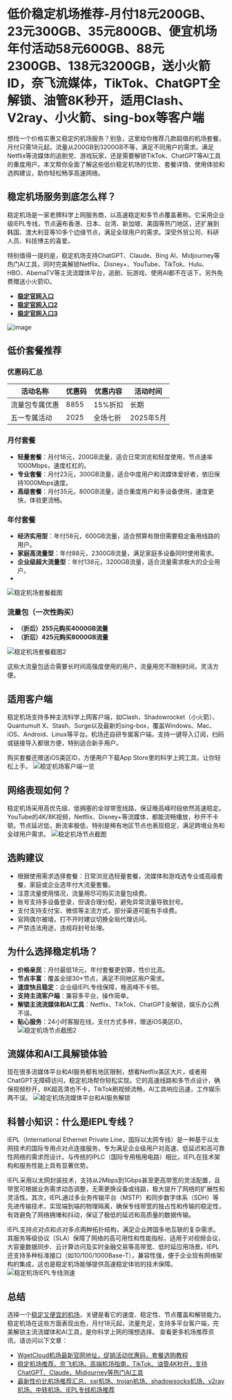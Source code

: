 # 低价稳定机场推荐-月付18元200GB、23元300GB、35元800GB、便宜机场年付活动58元600GB、88元2300GB、138元3200GB，送小火箭ID，奈飞流媒体，TikTok、ChatGPT全解锁、油管8K秒开，适用Clash、V2ray、小火箭、sing-box等客户端

想找一个价格实惠又稳定的机场服务？别急，这里给你推荐几款超值的机场套餐，月付只需18元起，流量从200GB到3200GB不等，满足不同用户的需求。满足Netflix等流媒体的追剧党、游戏玩家，还是需要解锁TikTok、ChatGPT等AI工具的重度用户。本文帮你全面了解这些低价稳定机场的优势、套餐详情、使用体验和选购建议，助你轻松畅享高速网络。

## 稳定机场服务到底怎么样？

稳定机场是一家老牌科学上网服务商，以高速稳定和多节点覆盖著称。它采用企业级IEPL专线，节点遍布香港、日本、台湾、新加坡、美国等热门地区，还扩展到韩国、澳大利亚等10多个边缘节点，满足全球用户的需求。深受外贸公司、科研人员、科技博主的喜爱。

特别值得一提的是，稳定机场支持ChatGPT、Claude、Bing AI、Midjourney等热门AI工具，同时完美解锁Netflix、Disney+、YouTube、TikTok、Hulu、HBO、AbemaTV等主流流媒体平台，追剧、玩游戏、使用AI都不在话下。另外免费赠送小火箭ID。


- [ **稳定官网入口**](https://xx.linkgoo.top/lepl/wen-ding-ji-chang)
- [ **稳定官网入口2**](https://cdn.xxxlsop3.com)
- [ **稳定官网入口3**](https://cdn.xxxlsop3.com)

![image](https://github.com/user-attachments/assets/2759e96e-ecc4-4e1c-875e-30b322c8a65e)

## 低价套餐推荐
### 优惠码汇总

| 活动名称         | 优惠码        | 优惠内容                | 活动时间                 |
|------------------|--------------|-------------------------|--------------------------|
| 流量包专属优惠   | 8855    | 15%折扣           | 长期               |
| 五一专属活动   | 2025  | 全场七折                | 2025年5月             |

### 月付套餐

- **轻量套餐**：月付18元，200GB流量，适合日常浏览和轻度使用，节点速率1000Mbps，速度杠杠的。
- **专业套餐**：月付23元，300GB流量，适合中度用户和流媒体爱好者，依旧保持1000Mbps速度。
- **高级套餐**：月付35元，800GB流量，适合重度用户和多设备使用，速度更快，体验更流畅。

### 年付套餐

- **经济实用型**：年付58元，600GB流量，适合预算有限但需要稳定备用线路的用户。
- **家庭高流量型**：年付88元，2300GB流量，满足家庭多设备同时使用需求。
- **企业级超大流量型**：年付138元，3200GB流量，适合流量需求极大的企业用户。
- 
![稳定机场套餐截图](https://github.com/user-attachments/assets/0925cda9-fc62-472f-8289-5d895993dfd5)

### 流量包（一次性购买）

- **（折后）255元购买4000GB流量**
- **（折后）425元购买8000GB流量**

![稳定机场套餐截图2](https://github.com/user-attachments/assets/f48139ad-9799-4e14-9629-c36a749cc5bb)

这些大流量包适合需要长时间高强度使用的用户，流量用完不限制时间，灵活方便。

## 适用客户端

稳定机场支持多种主流科学上网客户端，如Clash、Shadowrocket（小火箭）、Quantumult X、Stash、Surge以及最新的sing-box，覆盖Windows、Mac、iOS、Android、Linux等平台。机场还自研专属客户端，支持一键导入订阅，扫码或链接导入都很方便，特别适合新手用户。

购买套餐还赠送iOS美区ID，方便用户下载App Store里的科学上网工具，让你轻松上手。
![稳定机场客户端一览](https://github.com/user-attachments/assets/a6500467-bb94-4cfd-8896-f9e65a966ed2)

## 网络表现如何？

稳定机场采用高优先级、低拥塞的全球带宽线路，保证晚高峰时段依然高速稳定。YouTube的4K/8K视频，Netflix、Disney+等流媒体，都能流畅播放，秒开不卡顿。节点延迟低，断流率极低，特别是稀有地区节点也表现稳定，满足跨境业务和全球用户需求。
![稳定机场节点截图](https://github.com/user-attachments/assets/beb1e771-e337-4264-9e75-63f4ab397eac)


## 选购建议

- 根据使用需求选择套餐：日常浏览选轻量套餐，流媒体和游戏选专业或高级套餐，家庭或企业选年付大流量套餐。
- 注意流量使用情况，流量用尽可购买流量包续费。
- 账号支持多设备登录，但请合理分配，避免异常流量导致封号。
- 支付支持支付宝、微信等主流方式，部分渠道可能有手续费。
- 官网偶尔被墙，打不开时建议切换全局代理访问。
- 严禁违法用途，违规将封号处理。

## 为什么选择稳定机场？

- **价格亲民**：月付最低18元，年付套餐更划算，性价比高。
- **节点丰富**：覆盖全球30+节点，满足不同地区用户需求。
- **速度快且稳定**：企业级IEPL专线保障，晚高峰不卡顿。
- **支持主流客户端**：兼容多平台，操作简单。
- **解锁主流流媒体和AI工具**：Netflix、TikTok、ChatGPT全解锁，娱乐办公两不误。
- **贴心服务**：24小时客服在线，支付方式多样，赠送iOS美区ID。
![稳定机场节点截图2](https://github.com/user-attachments/assets/281e6e76-7369-4405-871a-c7f2b92e664b)

## 流媒体和AI工具解锁体验

现在很多流媒体平台和AI服务都有地区限制，想看Netflix美区大片，或者用ChatGPT无障碍访问，稳定机场帮你轻松实现。它的高速线路和多节点设计，确保视频秒开，8K超高清也不卡，TikTok刷视频流畅，AI工具响应迅速，工作娱乐两不误。
![稳定机场流媒体平台和AI服务解锁](https://github.com/user-attachments/assets/f785a430-c579-480a-b7cf-150e057c913e)


## 科普小知识：什么是IEPL专线？

IEPL（International Ethernet Private Line，国际以太网专线）是一种基于以太网技术的国际专用点对点连接服务，专为满足企业级用户对高速、低延迟和高可靠性网络的需求而设计。与传统的IPLC（国际专用租用电路）相比，IEPL在技术架构和服务性能上具有显著优势。

IEPL采用以太网封装技术，支持从2Mbps到1Gbps甚至更高带宽的灵活配置，且带宽可根据业务需求动态调整，无需更换设备或线路，极大提升了网络的扩展性和灵活性。其次，IEPL通过多业务传输平台（MSTP）和同步数字体系（SDH）等先进传输技术，实现端到端的物理隔离，确保专线带宽的独占性和传输的稳定性，有效避免了网络拥堵和抖动，保证了极低的延迟和高质量的数据传输。

IEPL支持点对点和点对多点两种拓扑结构，满足企业跨国多地互联的复杂需求。其服务等级协议（SLA）保障了网络的高可用性和性能指标，适用于对视频会议、大容量数据同步、云计算访问及实时金融交易等高带宽、低时延应用场景。IEPL还支持多种标准接口（如10/100/1000Base-T），兼容性强，便于企业现有网络架构的集成，这也是稳定机场能够提供高速稳定体验的技术保障。
![稳定机场IEPL专线测速](https://github.com/user-attachments/assets/fae8cb07-82f5-49ff-a790-1d05697e3433)

## 总结

选择一个[稳定又便宜的机场](https://smith78965.github.io/stable-airport)，关键是看它的速度、稳定性、节点覆盖和解锁能力。稳定机场在这些方面表现出色，月付18元起，流量充足，支持多平台客户端，完美解锁主流流媒体和AI工具，是你科学上网的理想选择。
查看更多机场推荐资讯，请访问以下文章：  

- [WgetCloud机场最新官网地址，促销活动优惠码，套餐选购教程](https://smith78965.github.io/WgetCloud) 
- [稳定机场推荐、奈飞机场、高端机场指南，TikTok、油管4K秒开，支持ChatGPT、Claude、Midjourney等热门AI工具](https://smith78965.github.io/best-airport-/)
- [最新性价比机场推荐汇总、ssr机场、trojan机场、shadowsocks机场、v2ray机场、中转机场、IEPL专线机场推荐](https://smith78965.github.io/ji-chang-tui-jian) 

